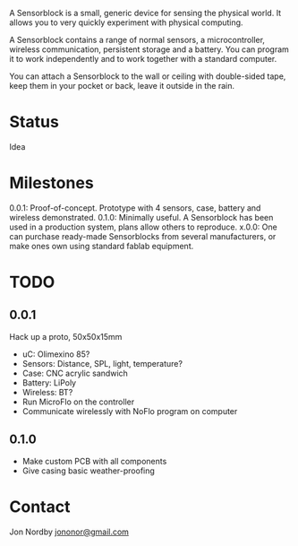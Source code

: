 A Sensorblock is a small, generic device for sensing the physical world.
It allows you to very quickly experiment with physical computing.

A Sensorblock contains a range of normal sensors, a microcontroller, wireless communication,
persistent storage and a battery. You can program it to work independently and to work
together with a standard computer.

You can attach a Sensorblock to the wall or ceiling with double-sided tape,
keep them in your pocket or back, leave it outside in the rain.

Status
=======
Idea

Milestones
===========
0.0.1: Proof-of-concept. Prototype with 4 sensors, case, battery and wireless demonstrated.
0.1.0: Minimally useful. A Sensorblock has been used in a production system, plans allow others to reproduce.
x.0.0: One can purchase ready-made Sensorblocks from several manufacturers, or make ones own using standard fablab equipment.

TODO
=====
0.0.1
------
Hack up a proto, 50x50x15mm
* uC: Olimexino 85?
* Sensors: Distance, SPL, light, temperature?
* Case: CNC acrylic sandwich
* Battery: LiPoly
* Wireless: BT?
* Run MicroFlo on the controller
* Communicate wirelessly with NoFlo program on computer


0.1.0
------
* Make custom PCB with all components
* Give casing basic weather-proofing

Contact
========
Jon Nordby <jononor@gmail.com>
